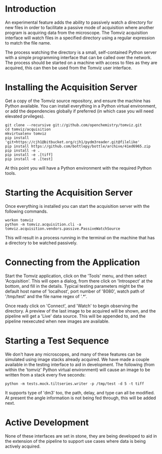 # Introduction

An experimental feature adds the ability to passively watch a directory for new
files in order to facilitate a passive mode of acquisition where another program
is acquiring data from the microscope. The Tomviz acquisition interface will
watch files in a specified directory using a regular expression to match the
file name.

The process watching the directory is a small, self-contained Python server with
a simple programming interface that can be called over the network. The process
should be started on a machine with access to files as they are acquired, this
can then be used from the Tomviz user interface.

# Installing the Acquisition Server

Get a copy of the Tomviz source repository, and ensure the machine has Python
available. You can install everything in a Python virtual environment, or add
the dependencies globally if preferred (in which case you will need elevated
prvileges).

    git clone --recursive git://github.com/openchemistry/tomviz.git
    cd tomviz/acquisition
    mkvirtualenv tomviz
    pip install 'git+https://cjh1@bitbucket.org/cjh1/pydm3reader.git@filelike'
    pip install https://github.com/bottlepy/bottle/archive/41ed6965.zip
    pip install -e .
    pip install -e .[tiff]
    pip install -e .[test]

At this point you will have a Python environment with the required Python tools.

# Starting the Acquisition Server

Once everything is installed you can start the acquisition server with the
following commands.

    workon tomviz
    python -m tomviz.acquisition.cli -a tomviz.acquisition.vendors.passive.PassiveWatchSource

This will result in a process running in the terminal on the machine that has a
directory to be watched passively.

# Connecting from the Application

Start the Tomviz application, click on the 'Tools' menu, and then select
'Acquisition'. This will open a dialog, from there click on 'Introspect' at the
bottom, and fill in the details. Typical testing parameters might be the default
host name of 'localhost', port number of '8080', watch path of '/tmp/test' and
the file name regex of '.*'.

Once ready click on 'Connect', and 'Watch' to begin observing the directory. A
preview of the last image to be acquired will be shown, and the pipeline will
get a 'Live' data source. This will be appended to, and the pipeline reexecuted
when new images are available.

# Starting a Test Sequence

We don't have any microscopes, and many of these features can be simulated using
image stacks already acquired. We have made a couple available in the testing
interface to aid in development. The following (from within the 'tomviz' Python
virtual environment) will cause an image to be written from a stack every five
seconds:

    python -m tests.mock.tiltseries.writer -p /tmp/test -d 5 -t tiff

It supports type of 'dm3' too, the path, delay, and type can all be modified. At
present the angle information is not being fed through, this will be added next.

# Active Development

None of these interfaces are set in stone, they are being developed to aid in
the extension of the pipeline to support use cases where data is being actively
acquired.
